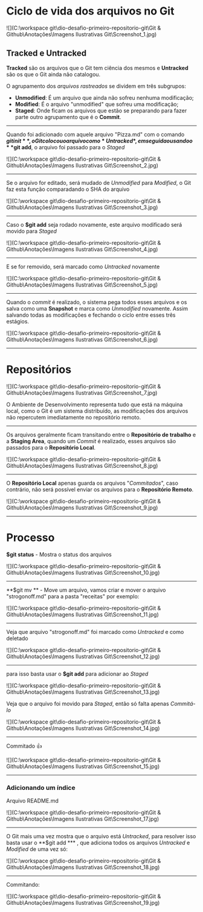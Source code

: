 # Ciclo de vida dos arquivos no Git

![](C:\workspace git\dio-desafio-primeiro-repositorio-git\Git & Github\Anotações\Imagens Ilustrativas Git\Screenshot_1.jpg)



## Tracked e Untracked

 **Tracked** são os arquivos que o Git tem ciência dos mesmos e **Untracked** são os que o Git ainda não catalogou.

 O agrupamento dos *arquivos rastreados* se dividem em três subgrupos:

- **Unmodified**: É um arquivo que ainda não sofreu nenhuma modificação;
- **Modified**: É o arquivo "unmodified" que sofreu uma modificação;
- **Staged**: Onde ficam os arquivos que estão se preparando para fazer parte outro agrupamento que é o **Commit**.

------

 Quando foi adicionado com aquele arquivo "Pizza.md" com o comando **$git init**, o Git colocou o arquivo como *Untracked*, em seguida o usando o **$git add**, o arquivo foi passado para o *Staged*

![](C:\workspace git\dio-desafio-primeiro-repositorio-git\Git & Github\Anotações\Imagens Ilustrativas Git\Screenshot_2.jpg)

------



 Se o arquivo for editado, será mudado de *Unmodified* para *Modified*, o Git faz esta função comparadando o SHA do arquivo

![](C:\workspace git\dio-desafio-primeiro-repositorio-git\Git & Github\Anotações\Imagens Ilustrativas Git\Screenshot_3.jpg)

------

 Caso o **$git add** seja rodado novamente, este arquivo modificado será movido para *Staged*

![](C:\workspace git\dio-desafio-primeiro-repositorio-git\Git & Github\Anotações\Imagens Ilustrativas Git\Screenshot_4.jpg)

------

 E se for removido, será marcado como *Untracked* novamente

![](C:\workspace git\dio-desafio-primeiro-repositorio-git\Git & Github\Anotações\Imagens Ilustrativas Git\Screenshot_5.jpg)

------

 Quando o *commit* é realizado, o sistema pega todos esses arquivos e os salva como uma **Snapshot** e  marca como *Unmodified* novamente. Assim salvando todas as modificações e fechando o ciclo entre esses três estágios.

![](C:\workspace git\dio-desafio-primeiro-repositorio-git\Git & Github\Anotações\Imagens Ilustrativas Git\Screenshot_6.jpg)

------





# Repositórios

![](C:\workspace git\dio-desafio-primeiro-repositorio-git\Git & Github\Anotações\Imagens Ilustrativas Git\Screenshot_7.jpg)

O Ambiente de Desenvolvimento representa tudo que está na máquina local, como o Git é um sistema distribuído, as modificações dos arquivos não repercutem imediatamente no repositório remoto.

------

 Os arquivos geralmente ficam transitando entre o **Repositório de trabalho** e a **Staging Area**, quando um *Commit* é realizado, esses arquivos são passados para o **Repositório Local**.

![](C:\workspace git\dio-desafio-primeiro-repositorio-git\Git & Github\Anotações\Imagens Ilustrativas Git\Screenshot_8.jpg)

------

O **Repositório Local** apenas guarda os arquivos "*Commitados*", caso contrário, não será possível enviar os arquivos para o **Repositório Remoto**.

![](C:\workspace git\dio-desafio-primeiro-repositorio-git\Git & Github\Anotações\Imagens Ilustrativas Git\Screenshot_9.jpg)

------



# Processo



**$git status** - Mostra o status dos arquivos

![](C:\workspace git\dio-desafio-primeiro-repositorio-git\Git & Github\Anotações\Imagens Ilustrativas Git\Screenshot_10.jpg)

------

**$git mv ** - Move um arquivo, vamos criar e mover o arquivo  "strogonoff.md" para a  pasta "receitas" por exemplo:

![](C:\workspace git\dio-desafio-primeiro-repositorio-git\Git & Github\Anotações\Imagens Ilustrativas Git\Screenshot_11.jpg)

------

Veja que arquivo "strogonoff.md" foi marcado como *Untracked* e como deletado

![](C:\workspace git\dio-desafio-primeiro-repositorio-git\Git & Github\Anotações\Imagens Ilustrativas Git\Screenshot_12.jpg)

------

para isso basta usar o **$git add** para adicionar ao *Staged*

![](C:\workspace git\dio-desafio-primeiro-repositorio-git\Git & Github\Anotações\Imagens Ilustrativas Git\Screenshot_13.jpg)

Veja que o arquivo foi movido para *Staged*, então só falta apenas *Commitá-lo*

![](C:\workspace git\dio-desafio-primeiro-repositorio-git\Git & Github\Anotações\Imagens Ilustrativas Git\Screenshot_14.jpg)

------

Commitado :thumbsup:

![](C:\workspace git\dio-desafio-primeiro-repositorio-git\Git & Github\Anotações\Imagens Ilustrativas Git\Screenshot_15.jpg)

------

### Adicionando um índice

Arquivo README.md

![](C:\workspace git\dio-desafio-primeiro-repositorio-git\Git & Github\Anotações\Imagens Ilustrativas Git\Screenshot_17.jpg)

------

O Git mais uma vez mostra que o arquivo está *Untracked*, para resolver isso basta usar o **$git add *** , que adiciona todos os arquivos *Untracked* e *Modified* de uma vez só:

![](C:\workspace git\dio-desafio-primeiro-repositorio-git\Git & Github\Anotações\Imagens Ilustrativas Git\Screenshot_18.jpg)

------

Commitando:

![](C:\workspace git\dio-desafio-primeiro-repositorio-git\Git & Github\Anotações\Imagens Ilustrativas Git\Screenshot_19.jpg)
